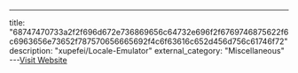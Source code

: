 ---
title: "68747470733a2f2f696d672e736869656c64732e696f2f6769746875622f6c6963656e73652f787570656665692f4c6f63616c652d456d756c61746f72"
description: "xupefei/Locale-Emulator"
external_category: "Miscellaneous"
---[Visit Website](https://camo.githubusercontent.com/cf85cb7e68cb7aa9ec94ae13a304f633245209ef451381edda6368a11d4bf3a3/68747470733a2f2f696d672e736869656c64732e696f2f6769746875622f6c6963656e73652f787570656665692f4c6f63616c652d456d756c61746f72)

